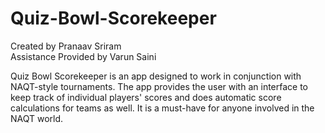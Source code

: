 # Quiz-Bowl-Scorekeeper

Created by Pranaav Sriram  
Assistance Provided by Varun Saini

Quiz Bowl Scorekeeper is an app designed to work in conjunction with NAQT-style tournaments. The app provides the user with an interface to keep track of individual players' scores and does automatic score calculations for teams as well. It is a must-have for anyone involved in the NAQT world.
